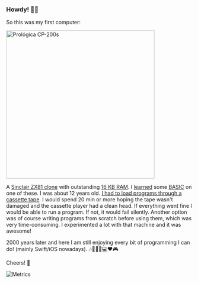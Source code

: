 ### Howdy! 👋🏻

So this was my first computer:

<img src="https://i.imgur.com/2q0flQc.jpg" width="400" alt="Prológica CP-200s">

A [Sinclair ZX81 clone](https://www.youtube.com/watch?v=SFAWHB2BKOg) with outstanding [16 KB RAM](https://www.google.com/url?sa=t&rct=j&q=&esrc=s&source=web&cd=&cad=rja&uact=8&ved=2ahUKEwiSwKGEp6_tAhWyy4UKHdN9B88QFjAHegQIEBAC&url=https%3A%2F%2Fk1.spdns.de%2FVintage%2FSinclair%2F80%2FClones%2FProlo%25CC%2581gica%252C%2520Brazil%2F&usg=AOvVaw2vsc7dd_lNfyYQU0yDWCGR). I [learned](https://i.imgur.com/1717IAm.jpg) some [BASIC](https://en.wikipedia.org/wiki/BASIC) on one of these. I was about 12 years old. [I had to load programs through a cassette tape](https://www.youtube.com/watch?v=BnHW-f5ayhs). I would spend 20 min or more hoping the tape wasn't damaged and the cassette player had a clean head. If everything went fine I would be able to run a program. If not, it would fail silently. Another option was of course writing programs from scratch before using them, which was very time-consuming. I experimented a lot with that machine and it was awesome!

2000 years later and here I am still enjoying every bit of programming I can do! (mainly Swift/iOS nowadays). 🎶🍎📱🙃💻❤️🎮

Cheers! 🍻

![Metrics](https://metrics.lecoq.io/backslash-f?template=classic&base.header=0&base.activity=0&base.community=0&base.repositories=0&base.metadata=0&isocalendar=1&isocalendar.duration=full-year&config.timezone=Europe%2FBerlin)
